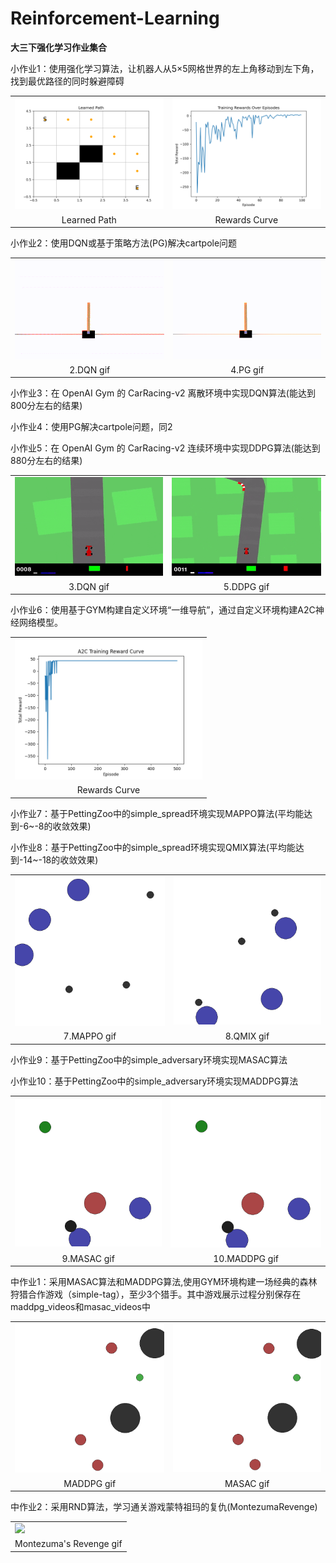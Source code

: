 # Reinforcement-Learning
**大三下强化学习作业集合**  

小作业1：使用强化学习算法，让机器人从5×5网格世界的左上角移动到左下角，找到最优路径的同时躲避障碍  

<table>
  <tr>
    <td><img src="https://github.com/dyw-vince/Reinforcement-Learning/blob/main/assignment1/learned_path.png?raw=true" width="300"></td>
    <td><img src="https://github.com/dyw-vince/Reinforcement-Learning/blob/main/assignment1/rewards_curve.png?raw=true" width="300"></td>
  </tr>
  <tr>
    <td align="center">Learned Path</td>
    <td align="center">Rewards Curve</td>
  </tr>
</table>

小作业2：使用DQN或基于策略方法(PG)解决cartpole问题  

<table>
  <tr>
    <td><img src="https://github.com/dyw-vince/Reinforcement-Learning/blob/main/assignment2/DQN_video.gif?raw=true" width="300"></td>
    <td><img src="https://github.com/dyw-vince/Reinforcement-Learning/blob/main/assignment2/PG_video.gif?raw=true" width="300"></td>
  </tr>
  <tr>
    <td align="center">2.DQN gif</td>
    <td align="center">4.PG gif</td>
  </tr>
</table>



小作业3：在 OpenAI Gym 的 CarRacing-v2 离散环境中实现DQN算法(能达到800分左右的结果)  

小作业4：使用PG解决cartpole问题，同2  

小作业5：在 OpenAI Gym 的 CarRacing-v2 连续环境中实现DDPG算法(能达到880分左右的结果)  

<table>
  <tr>
    <td><img src="https://github.com/dyw-vince/Reinforcement-Learning/blob/main/assignment3/DQN_video.gif?raw=true" width="300"></td>
    <td><img src="https://github.com/dyw-vince/Reinforcement-Learning/blob/main/assignment5/DDPG_video.gif?raw=true" width="300"></td>
  </tr>
  <tr>
    <td align="center">3.DQN gif</td>
    <td align="center">5.DDPG gif</td>
  </tr>
</table>


小作业6：使用基于GYM构建自定义环境“一维导航”，通过自定义环境构建A2C神经网络模型。  

<table>
  <tr>
    <td><img src="https://github.com/dyw-vince/Reinforcement-Learning/blob/main/assignment6/result.png?raw=true" width="300"></td>
  </tr>
  <tr>
    <td align="center">Rewards Curve</td>
  </tr>
</table>

小作业7：基于PettingZoo中的simple_spread环境实现MAPPO算法(平均能达到-6~-8的收敛效果) 

小作业8：基于PettingZoo中的simple_spread环境实现QMIX算法(平均能达到-14~-18的收敛效果)  

<table>
  <tr>
    <td><img src="https://github.com/dyw-vince/Reinforcement-Learning/blob/main/assignment7/result/gif/out4.gif?raw=true" width="300"></td>
    <td><img src="https://github.com/dyw-vince/Reinforcement-Learning/blob/main/assignment8/result/gif/out2.gif?raw=true" width="300"></td>
  </tr>
  <tr>
    <td align="center">7.MAPPO gif</td>
    <td align="center">8.QMIX gif</td>
  </tr>
</table>

小作业9：基于PettingZoo中的simple_adversary环境实现MASAC算法  

小作业10：基于PettingZoo中的simple_adversary环境实现MADDPG算法

<table>
  <tr>
    <td><img src="https://github.com/dyw-vince/Reinforcement-Learning/blob/main/assignment9/result.gif?raw=true" width="300"></td>
    <td><img src="https://github.com/dyw-vince/Reinforcement-Learning/blob/main/assignment10/result1.gif?raw=true" width="300"></td>
  </tr>
  <tr>
    <td align="center">9.MASAC gif</td>
    <td align="center">10.MADDPG gif</td>
  </tr>
</table>

中作业1：采用MASAC算法和MADDPG算法,使用GYM环境构建一场经典的森林狩猎合作游戏（simple-tag），至少3个猎手。其中游戏展示过程分别保存在maddpg_videos和masac_videos中

<table>
  <tr>
    <td><img src="https://github.com/dyw-vince/Reinforcement-Learning/blob/main/middle_assignment1/results/maddpg/maddpg_gif.gif?raw=true" width="300"></td>
    <td><img src="https://github.com/dyw-vince/Reinforcement-Learning/blob/main/middle_assignment1/results/masac/masac_gif.gif?raw=true" width="300"></td>
  </tr>
  <tr>
    <td align="center">MADDPG gif</td>
    <td align="center">MASAC gif</td>
  </tr>
</table>

中作业2：采用RND算法，学习通关游戏蒙特祖玛的复仇(MontezumaRevenge)

<table>
  <tr>
    <td><img src="https://github.com/dyw-vince/Reinforcement-Learning/blob/main/random-network-distillation-pytorch-master/Motezuma_video.gif?raw=true" width="300"></td>
  </tr>
  <tr>
    <td align="center">Montezuma's Revenge gif</td>
  </tr>
</table>